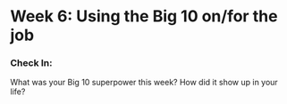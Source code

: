 # Week 6: Using the Big 10 on/for the job

### Check In:

What was your Big 10 superpower this week? How did it show up in your life? 
